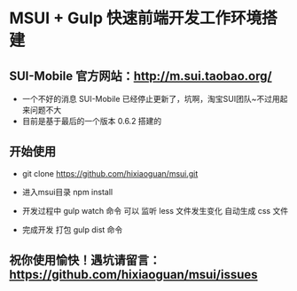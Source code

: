 # MSUI + Gulp 快速前端开发工作环境搭建

## SUI-Mobile 官方网站：http://m.sui.taobao.org/

* 一个不好的消息 SUI-Mobile 已经停止更新了，坑啊，淘宝SUI团队~不过用起来问题不大
* 目前是基于最后的一个版本 0.6.2 搭建的

## 开始使用

* git clone https://github.com/hixiaoguan/msui.git

* 进入msui目录 npm install 

* 开发过程中 gulp watch 命令 可以 监听 less 文件发生变化 自动生成 css 文件 

* 完成开发 打包 gulp dist 命令 

## 祝你使用愉快！遇坑请留言：https://github.com/hixiaoguan/msui/issues
